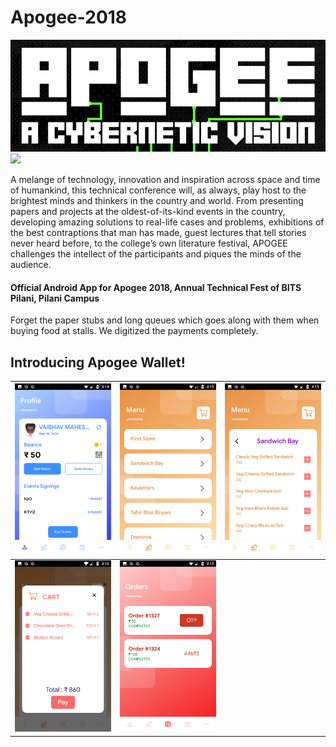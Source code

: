 # Apogee-2018

![Apogee Banner](https://raw.githubusercontent.com/iammvaibhav/Apogee-2018/master/apogeeBanner.png)
[<img src="https://play.google.com/intl/en_us/badges/images/generic/en_badge_web_generic.png" width="256">](https://play.google.com/store/apps/details?id=com.dvm.bits_apogee19&hl=en)

A melange of technology, innovation and inspiration across space and time of humankind, this technical conference will, as always, play host to the brightest minds and thinkers in the country and world. From presenting papers and projects at the oldest-of-its-kind events in the country, developing amazing solutions to real-life cases and problems, exhibitions of the best contraptions that man has made, guest lectures that tell stories never heard before, to the college’s own literature festival, APOGEE challenges the intellect of the participants and piques the minds of the audience.

#### Official Android App for Apogee 2018, Annual Technical Fest of BITS Pilani, Pilani Campus

Forget the paper stubs and long queues which goes along with them when buying food at stalls. We digitized the payments completely.

## Introducing Apogee Wallet!

![Apogee1](https://raw.githubusercontent.com/iammvaibhav/Apogee-2018/master/apogee1.png) | ![Apogee2](https://raw.githubusercontent.com/iammvaibhav/Apogee-2018/master/apogee2.png) | ![Apogee3](https://raw.githubusercontent.com/iammvaibhav/Apogee-2018/master/apogee3.png)
:--:|:--:|:--:
![Apogee4](https://raw.githubusercontent.com/iammvaibhav/Apogee-2018/master/apogee4.png) | ![Apogee5](https://raw.githubusercontent.com/iammvaibhav/Apogee-2018/master/apogee5.png)

